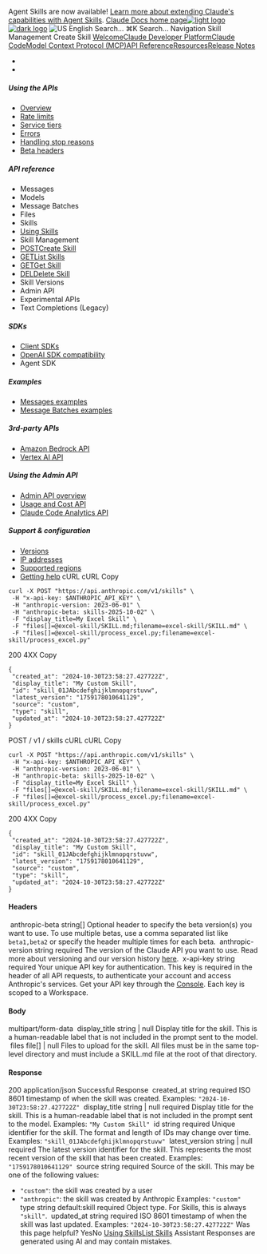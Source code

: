 Agent Skills are now available! [Learn more about extending Claude's capabilities with Agent Skills](/en/docs/agents-and-tools/agent-skills/overview).
[Claude Docs home page![light logo](https://mintcdn.com/anthropic-claude-docs/DcI2Ybid7ZEnFaf0/logo/light.svg?fit=max&auto=format&n=DcI2Ybid7ZEnFaf0&q=85&s=c877c45432515ee69194cb19e9f983a2)![dark logo](https://mintcdn.com/anthropic-claude-docs/DcI2Ybid7ZEnFaf0/logo/dark.svg?fit=max&auto=format&n=DcI2Ybid7ZEnFaf0&q=85&s=f5bb877be0cb3cba86cf6d7c88185216)](/)
![US](https://d3gk2c5xim1je2.cloudfront.net/flags/US.svg)
English
Search...
⌘K
Search...
Navigation
Skill Management
Create Skill
[Welcome](/en/home)[Claude Developer Platform](/en/docs/intro)[Claude Code](/en/docs/claude-code/overview)[Model Context Protocol (MCP)](/en/docs/mcp)[API Reference](/en/api/messages)[Resources](/en/resources/overview)[Release Notes](/en/release-notes/overview)
* [](/en/docs/intro)
* [](/en/api/overview)
##### Using the APIs
 * [Overview](/en/api/overview)
 * [Rate limits](/en/api/rate-limits)
 * [Service tiers](/en/api/service-tiers)
 * [Errors](/en/api/errors)
 * [Handling stop reasons](/en/api/handling-stop-reasons)
 * [Beta headers](/en/api/beta-headers)
##### API reference
 * Messages
 * Models
 * Message Batches
 * Files
 * Skills
 * [Using Skills](/en/api/skills-guide)
 * Skill Management
 * [POSTCreate Skill](/en/api/skills/create-skill)
 * [GETList Skills](/en/api/skills/list-skills)
 * [GETGet Skill](/en/api/skills/get-skill)
 * [DELDelete Skill](/en/api/skills/delete-skill)
 * Skill Versions
 * Admin API
 * Experimental APIs
 * Text Completions (Legacy)
##### SDKs
 * [Client SDKs](/en/api/client-sdks)
 * [OpenAI SDK compatibility](/en/api/openai-sdk)
 * Agent SDK
##### Examples
 * [Messages examples](/en/api/messages-examples)
 * [Message Batches examples](/en/api/messages-batch-examples)
##### 3rd-party APIs
 * [Amazon Bedrock API](/en/api/claude-on-amazon-bedrock)
 * [Vertex AI API](/en/api/claude-on-vertex-ai)
##### Using the Admin API
 * [Admin API overview](/en/api/administration-api)
 * [Usage and Cost API](/en/api/usage-cost-api)
 * [Claude Code Analytics API](/en/api/claude-code-analytics-api)
##### Support & configuration
 * [Versions](/en/api/versioning)
 * [IP addresses](/en/api/ip-addresses)
 * [Supported regions](/en/api/supported-regions)
 * [Getting help](/en/api/getting-help)
cURL
cURL
Copy
```
curl -X POST "https://api.anthropic.com/v1/skills" \
 -H "x-api-key: $ANTHROPIC_API_KEY" \
 -H "anthropic-version: 2023-06-01" \
 -H "anthropic-beta: skills-2025-10-02" \
 -F "display_title=My Excel Skill" \
 -F "files[]=@excel-skill/SKILL.md;filename=excel-skill/SKILL.md" \
 -F "files[]=@excel-skill/process_excel.py;filename=excel-skill/process_excel.py"
```
200
4XX
Copy
```
{
 "created_at": "2024-10-30T23:58:27.427722Z",
 "display_title": "My Custom Skill",
 "id": "skill_01JAbcdefghijklmnopqrstuvw",
 "latest_version": "1759178010641129",
 "source": "custom",
 "type": "skill",
 "updated_at": "2024-10-30T23:58:27.427722Z"
}
```
POST
/
v1
/
skills
cURL
cURL
Copy
```
curl -X POST "https://api.anthropic.com/v1/skills" \
 -H "x-api-key: $ANTHROPIC_API_KEY" \
 -H "anthropic-version: 2023-06-01" \
 -H "anthropic-beta: skills-2025-10-02" \
 -F "display_title=My Excel Skill" \
 -F "files[]=@excel-skill/SKILL.md;filename=excel-skill/SKILL.md" \
 -F "files[]=@excel-skill/process_excel.py;filename=excel-skill/process_excel.py"
```
200
4XX
Copy
```
{
 "created_at": "2024-10-30T23:58:27.427722Z",
 "display_title": "My Custom Skill",
 "id": "skill_01JAbcdefghijklmnopqrstuvw",
 "latest_version": "1759178010641129",
 "source": "custom",
 "type": "skill",
 "updated_at": "2024-10-30T23:58:27.427722Z"
}
```
#### Headers
[​](#parameter-anthropic-beta)
anthropic-beta
string[]
Optional header to specify the beta version(s) you want to use.
To use multiple betas, use a comma separated list like `beta1,beta2` or specify the header multiple times for each beta.
[​](#parameter-anthropic-version)
anthropic-version
string
required
The version of the Claude API you want to use.
Read more about versioning and our version history [here](https://docs.claude.com/en/api/versioning).
[​](#parameter-x-api-key)
x-api-key
string
required
Your unique API key for authentication.
This key is required in the header of all API requests, to authenticate your account and access Anthropic's services. Get your API key through the [Console](https://console.anthropic.com/settings/keys). Each key is scoped to a Workspace.
#### Body
multipart/form-data
[​](#body-display-title)
display_title
string | null
Display title for the skill.
This is a human-readable label that is not included in the prompt sent to the model.
[​](#body-files)
files
file[] | null
Files to upload for the skill.
All files must be in the same top-level directory and must include a SKILL.md file at the root of that directory.
#### Response
200
application/json
Successful Response
[​](#response-created-at)
created_at
string
required
ISO 8601 timestamp of when the skill was created.
Examples:
`"2024-10-30T23:58:27.427722Z"`
[​](#response-display-title)
display_title
string | null
required
Display title for the skill.
This is a human-readable label that is not included in the prompt sent to the model.
Examples:
`"My Custom Skill"`
[​](#response-id)
id
string
required
Unique identifier for the skill.
The format and length of IDs may change over time.
Examples:
`"skill_01JAbcdefghijklmnopqrstuvw"`
[​](#response-latest-version)
latest_version
string | null
required
The latest version identifier for the skill.
This represents the most recent version of the skill that has been created.
Examples:
`"1759178010641129"`
[​](#response-source)
source
string
required
Source of the skill.
This may be one of the following values:
 * `"custom"`: the skill was created by a user
 * `"anthropic"`: the skill was created by Anthropic
Examples:
`"custom"`
[​](#response-type)
type
string
default:skill
required
Object type.
For Skills, this is always `"skill"`.
[​](#response-updated-at)
updated_at
string
required
ISO 8601 timestamp of when the skill was last updated.
Examples:
`"2024-10-30T23:58:27.427722Z"`
Was this page helpful?
YesNo
[Using Skills](/en/api/skills-guide)[List Skills](/en/api/skills/list-skills)
Assistant
Responses are generated using AI and may contain mistakes.